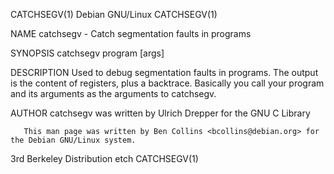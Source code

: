 CATCHSEGV(1)                                                                               Debian GNU/Linux                                                                               CATCHSEGV(1)

NAME
       catchsegv - Catch segmentation faults in programs

SYNOPSIS
       catchsegv program [args]

DESCRIPTION
       Used to debug segmentation faults in programs. The output is the content of registers, plus a backtrace. Basically you call your program and its arguments as the arguments to catchsegv.

AUTHOR
       catchsegv was written by Ulrich Drepper for the GNU C Library

       This man page was written by Ben Collins <bcollins@debian.org> for the Debian GNU/Linux system.

3rd Berkeley Distribution                                                                        etch                                                                                     CATCHSEGV(1)
